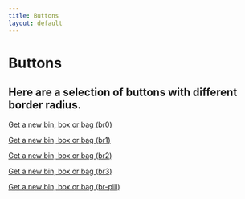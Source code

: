 ```yaml
---
title: Buttons
layout: default
---
```


# Buttons
## Here are a selection of buttons with different border radius.

<section class="pa3">
    <div class="cf mw9 center">
      <p><a href="{{site.baseurl}}/sign-in" class="ma2 dib f6 f6-m f5-l pa3 bg-gray white no-underline hover-bg-green br0">Get a new bin, box or bag (br0)</a></p>
      <p><a href="{{site.baseurl}}/sign-in" class="ma2 dib f6 f6-m f5-l pa3 bg-gray white no-underline hover-bg-green br1">Get a new bin, box or bag (br1)</a></p>
      <p><a href="{{site.baseurl}}/sign-in" class="ma2 dib f6 f6-m f5-l pa3 bg-gray white no-underline hover-bg-green br2">Get a new bin, box or bag (br2)</a></p>
      <p><a href="{{site.baseurl}}/sign-in" class="ma2 dib f6 f6-m f5-l pa3 bg-gray white no-underline hover-bg-green br4">Get a new bin, box or bag (br3)</a></p>
      <p><a href="{{site.baseurl}}/sign-in" class="ma2 dib f6 f6-m f5-l pa3 bg-gray white no-underline hover-bg-green br-pill">Get a new bin, box or bag (br-pill)</a></p>
    </div>
</section>

